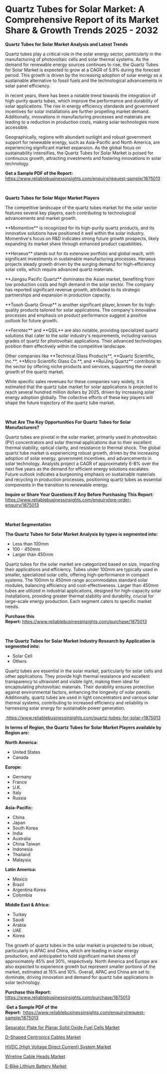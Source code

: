 <p><h1>Quartz Tubes for Solar Market: A Comprehensive Report of its Market Share & Growth Trends 2025 - 2032</h1></p><p><strong>Quartz Tubes for Solar Market Analysis and Latest Trends</strong></p>
<p><p>Quartz tubes play a critical role in the solar energy sector, particularly in the manufacturing of photovoltaic cells and solar thermal systems. As the demand for renewable energy sources continues to rise, the Quartz Tubes for Solar Market is expected to grow at a CAGR of 5.9% during the forecast period. This growth is driven by the increasing adoption of solar energy as a sustainable alternative to fossil fuels and the technological advancements in solar panel efficiency.</p><p>In recent years, there has been a notable trend towards the integration of high-purity quartz tubes, which improve the performance and durability of solar applications. The rise in energy efficiency standards and government incentives for solar installations are further propelling market demand. Additionally, innovations in manufacturing processes and materials are leading to a reduction in production costs, making solar technologies more accessible.</p><p>Geographically, regions with abundant sunlight and robust government support for renewable energy, such as Asia-Pacific and North America, are experiencing significant market expansion. As the global focus on sustainability intensifies, the Quartz Tubes for Solar Market is poised for continuous growth, attracting investments and fostering innovations in solar technology.</p></p>
<p><strong>Get a Sample PDF of the Report:&nbsp;</strong> <a href="https://www.reliablebusinessinsights.com/enquiry/request-sample/1875013?utm_campaign=1106&utm_medium=2&utm_source=Github&utm_content=ia&utm_term=14022025&utm_id=quartz-tubes-for-solar">https://www.reliablebusinessinsights.com/enquiry/request-sample/1875013</a></p>
<p>&nbsp;</p>
<p><strong>Quartz Tubes for Solar Major Market Players</strong></p>
<p><p>The competitive landscape of the quartz tubes market for the solar sector features several key players, each contributing to technological advancements and market growth. </p><p>**Momentive** is recognized for its high-purity quartz products, and its innovative solutions have positioned it well within the solar industry. Momentive's focus on R&D indicates strong future growth prospects, likely expanding its market share through enhanced product capabilities.</p><p>**Heraeus** stands out for its extensive portfolio and global reach, with significant investments in sustainable manufacturing processes. Heraeus projects steady growth driven by the surging demand for high-efficiency solar cells, which require advanced quartz materials.</p><p>**Jiangsu Pacific Quartz** dominates the Asian market, benefiting from low production costs and high demand in the solar sector. The company has reported significant revenue growth, attributed to its strategic partnerships and expansion in production capacity.</p><p>**Tosoh Quartz Group** is another significant player, known for its high-quality products tailored for solar applications. The company's innovative processes and emphasis on product performance suggest a positive outlook for future growth.</p><p>**Ferrotec** and **QSIL** are also notable, providing specialized quartz solutions that cater to the solar industry's requirements, including various grades of quartz for photovoltaic applications. Their advanced technologies position them effectively within the competitive landscape.</p><p>Other companies like **Technical Glass Products**, **Quartz Scientific, Inc.**, **Micro Scientific Glass Co.**, and **RuiJing Quartz** contribute to the sector by offering niche products and services, supporting the overall growth of the quartz market.</p><p>While specific sales revenues for these companies vary widely, it is estimated that the quartz tube market for solar applications is projected to reach several hundred million dollars by 2025, driven by increasing solar energy adoption globally. The collective efforts of these key players will shape the future trajectory of the quartz tube market.</p></p>
<p>&nbsp;</p>
<p><strong>What Are The Key Opportunities For Quartz Tubes for Solar Manufacturers?</strong></p>
<p><p>Quartz tubes are pivotal in the solar market, primarily used in photovoltaic (PV) concentrators and solar thermal applications due to their excellent thermal stability, optical clarity, and resistance to thermal shock. The global quartz tube market is experiencing robust growth, driven by the increasing adoption of solar energy, government incentives, and advancements in solar technology. Analysts project a CAGR of approximately 6-8% over the next five years as the demand for efficient energy solutions escalates. Future outlook indicates a burgeoning emphasis on sustainable materials and recycling in production processes, positioning quartz tubes as essential components in the transition to renewable energy.</p></p>
<p><strong>Inquire or Share Your Questions If Any Before Purchasing This Report:</strong> <a href="https://www.reliablebusinessinsights.com/enquiry/pre-order-enquiry/1875013?utm_campaign=1106&utm_medium=2&utm_source=Github&utm_content=ia&utm_term=14022025&utm_id=quartz-tubes-for-solar">https://www.reliablebusinessinsights.com/enquiry/pre-order-enquiry/1875013</a></p>
<p>&nbsp;</p>
<p><strong>Market Segmentation</strong></p>
<p><strong>The Quartz Tubes for Solar Market Analysis by types is segmented into:</strong></p>
<p><ul><li>Less than 100mm</li><li>100 - 450mm</li><li>Larger than 450mm</li></ul></p>
<p><p>Quartz tubes for the solar market are categorized based on size, impacting their applications and efficiency. Tubes under 100mm are typically used in smaller, specialized solar cells, offering high-performance in compact systems. The 100mm to 450mm range accommodates standard solar modules, balancing efficiency and cost-effectiveness. Larger than 450mm tubes are utilized in industrial applications, designed for high-capacity solar installations, providing greater thermal stability and durability, crucial for large-scale energy production. Each segment caters to specific market needs.</p></p>
<p><strong>Purchase this Report:&nbsp;</strong><a href="https://www.reliablebusinessinsights.com/purchase/1875013?utm_campaign=1106&utm_medium=2&utm_source=Github&utm_content=ia&utm_term=14022025&utm_id=quartz-tubes-for-solar">https://www.reliablebusinessinsights.com/purchase/1875013</a></p>
<p>&nbsp;</p>
<p><strong>The Quartz Tubes for Solar Market Industry Research by Application is segmented into:</strong></p>
<p><ul><li>Solar Cell</li><li>Others</li></ul></p>
<p><p>Quartz tubes are essential in the solar market, particularly for solar cells and other applications. They provide high thermal resistance and excellent transparency to ultraviolet and visible light, making them ideal for encapsulating photovoltaic materials. Their durability ensures protection against environmental factors, enhancing the longevity of solar panels. Additionally, quartz tubes are used in light concentrators and various solar thermal systems, contributing to increased efficiency and reliability in harnessing solar energy for sustainable power generation.</p></p>
<p><a href="https://www.reliablebusinessinsights.com/quartz-tubes-for-solar-r1875013?utm_campaign=1106&utm_medium=2&utm_source=Github&utm_content=ia&utm_term=14022025&utm_id=quartz-tubes-for-solar">&nbsp;https://www.reliablebusinessinsights.com/quartz-tubes-for-solar-r1875013</a></p>
<p><strong>In terms of Region, the Quartz Tubes for Solar Market Players available by Region are:</strong></p>
<p>
    <p> <strong> North America: </strong>
        <ul>
            <li>United States</li>
            <li>Canada</li>
        </ul>
        </p> 
    <p> <strong> Europe: </strong>
        <ul>
            <li>Germany</li>
            <li>France</li>
            <li>U.K.</li>
            <li>Italy</li>
            <li>Russia</li>
        </ul>
        </p> 
    <p> <strong> Asia-Pacific: </strong>
        <ul>
            <li>China</li>
            <li>Japan</li>
            <li>South Korea</li>
            <li>India</li>
            <li>Australia</li>
            <li>China Taiwan</li>
            <li>Indonesia</li>
            <li>Thailand</li>
            <li>Malaysia</li>
        </ul>
        </p> 
    <p> <strong> Latin America: </strong>
        <ul>
            <li>Mexico</li>
            <li>Brazil</li>
            <li>Argentina Korea</li>
            <li>Colombia</li>
        </ul>
        </p> 
    <p> <strong> Middle East & Africa: </strong>
        <ul>
            <li>Turkey</li>
            <li>Saudi</li>
            <li>Arabia</li>
            <li>UAE</li>
            <li>Korea</li>
        </ul>
    </p>
    </p>
<p><p>The growth of quartz tubes in the solar market is projected to be robust, particularly in APAC and China, which are leading in solar energy production, and anticipated to hold significant market shares of approximately 45% and 30%, respectively. North America and Europe are also expected to experience growth but represent smaller portions of the market, estimated at 15% and 10%. Overall, APAC and China are set to dominate, driving innovation and demand for quartz tube applications in solar technology.</p></p>
<p><strong>Purchase this Report: </strong><a href="https://www.reliablebusinessinsights.com/purchase/1875013?utm_campaign=1106&utm_medium=2&utm_source=Github&utm_content=ia&utm_term=14022025&utm_id=quartz-tubes-for-solar">https://www.reliablebusinessinsights.com/purchase/1875013</a></p>
<p>&nbsp;<strong>Get a Sample PDF of the Report:&nbsp;&nbsp;</strong><a href="https://www.reliablebusinessinsights.com/enquiry/request-sample/1875013?utm_campaign=1106&utm_medium=2&utm_source=Github&utm_content=ia&utm_term=14022025&utm_id=quartz-tubes-for-solar">https://www.reliablebusinessinsights.com/enquiry/request-sample/1875013</a></p>
<p><strong></strong></p>
<p><p><a href="https://github.com/sefathlehki/Market-Research-Report-List-1/blob/main/separator-plate-for-planar-solid-oxide-fuel-cells-market.md?utm_campaign=1106&utm_medium=2&utm_source=Github&utm_content=ia&utm_term=14022025&utm_id=quartz-tubes-for-solar">Separator Plate for Planar Solid Oxide Fuel Cells Market</a></p><p><a href="https://github.com/rianttegang/Market-Research-Report-List-1/blob/main/d-shaped-centronics-cables-market.md?utm_campaign=1106&utm_medium=2&utm_source=Github&utm_content=ia&utm_term=14022025&utm_id=quartz-tubes-for-solar">D-Shaped Centronics Cables Market</a></p><p><a href="https://github.com/borgomornar/Market-Research-Report-List-1/blob/main/hvdc-high-voltage-direct-current-system-market.md?utm_campaign=1106&utm_medium=2&utm_source=Github&utm_content=ia&utm_term=14022025&utm_id=quartz-tubes-for-solar">HVDC (High Voltage Direct Current) System Market</a></p><p><a href="https://github.com/aqharimbugua3/Market-Research-Report-List-1/blob/main/wireline-cable-heads-market.md?utm_campaign=1106&utm_medium=2&utm_source=Github&utm_content=ia&utm_term=14022025&utm_id=quartz-tubes-for-solar">Wireline Cable Heads Market</a></p><p><a href="https://github.com/vengatsabibu/Market-Research-Report-List-1/blob/main/e-bike-lithium-battery-market.md?utm_campaign=1106&utm_medium=2&utm_source=Github&utm_content=ia&utm_term=14022025&utm_id=quartz-tubes-for-solar">E-Bike Lithium Battery Market</a></p></p>